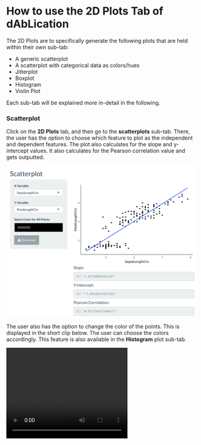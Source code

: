 # How to use the 2D Plots Tab of dAbLication

The 2D Plots are to specifically generate the following plots that are held within their own sub-tab:

* A generic scatterplot
* A scatterplot with categorical data as colors/hues
* Jitterplot 
* Boxplot
* Histogram
* Violin Plot

Each sub-tab will be explained more in-detail in the following. 

### Scatterplot

Click on the **2D Plots** tab, and then go to the **scatterplots** sub-tab. There, the user has the option to choose which feature to plot as the independent and dependent features. The plot also calculates for the slope and y-intercept values. It also calculates for the Pearson correlation value and gets outputted. 

<p align="center">
<img src="./scatterplot.png" width="500" height="400">
</p>

The user also has the option to change the color of the points. This is displayed in the short clip below. The user can choose the colors accordingly. This feature is also available in the **Histogram** plot sub-tab.

<video align="center" width="320" height="240" controls>
  <source src="./scatter_color.mov" type="video/mp4">
</video>



